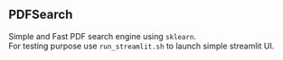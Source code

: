 ## PDFSearch

Simple and Fast PDF search engine using `sklearn`.\
For testing purpose use `run_streamlit.sh` to launch simple streamlit UI.
